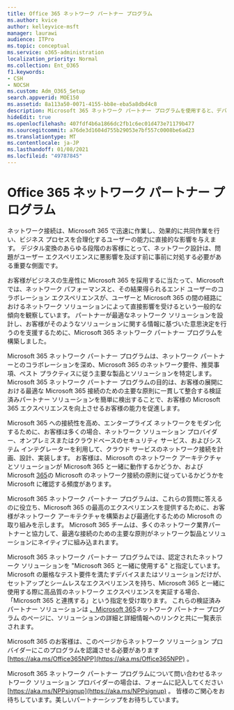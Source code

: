 ```yaml
---
title: Office 365 ネットワーク パートナー プログラム
ms.author: kvice
author: kelleyvice-msft
manager: laurawi
audience: ITPro
ms.topic: conceptual
ms.service: o365-administration
localization_priority: Normal
ms.collection: Ent_O365
f1.keywords:
- CSH
- NOCSH
ms.custom: Adm_O365_Setup
search.appverid: MOE150
ms.assetid: 8a113a50-0071-4155-bb8e-eba5a8dbd4c8
description: Microsoft 365 ネットワーク パートナー プログラムを使用すると、デバイスが Microsoft 365 で動作する認定を取得できます。
hideEdit: true
ms.openlocfilehash: 407fdf4b6a1866dc2fb1c6ec01d473e71179b477
ms.sourcegitcommit: a76de3d1604d755b29053e7bf557c0008be6ad23
ms.translationtype: MT
ms.contentlocale: ja-JP
ms.lasthandoff: 01/08/2021
ms.locfileid: "49787845"
---
```

# <a name="microsoft-365-networking-partner-program"></a>Office 365 ネットワーク パートナー プログラム

ネットワーク接続は、Microsoft 365 で迅速に作業し、効果的に共同作業を行い、ビジネス プロセスを合理化するユーザーの能力に直接的な影響を与えます。 デジタル変換のあらゆる段階のお客様にとって、ネットワーク設計は、問題がユーザー エクスペリエンスに悪影響を及ぼす前に事前に対処する必要がある重要な側面です。

お客様がビジネスの生産性に Microsoft 365 を採用するに当たって、Microsoft では、ネットワーク パフォーマンスと、その結果得られるエンド ユーザーのコラボレーション エクスペリエンスが、ユーザーと Microsoft 365 の間の経路におけるネットワーク ソリューションによって直接影響を受けるという一般的な傾向を観察しています。 パートナーが最適なネットワーク ソリューションを設計し、お客様がそのようなソリューションに関する情報に基づいた意思決定を行うのを支援するために、Microsoft 365 ネットワーク パートナー プログラムを構築しました。

Microsoft 365 ネットワーク パートナー プログラムは、ネットワーク パートナーとのコラボレーションを深め、Microsoft 365 のネットワーク要件、推奨事項、ベスト プラクティスに従う主要な製品とソリューションを特定します。 Microsoft 365 ネットワーク パートナー プログラムの目的は、お客様の展開における最適な Microsoft 365 接続のための主要な原則に一貫して整合する検証済みパートナー ソリューションを簡単に検出することで、お客様の Microsoft 365 エクスペリエンスを向上させるお客様の能力を促進します。

Microsoft 365 への接続性を高め、エンタープライズ ネットワークをモダン化するために、お客様は多くの場合、ネットワーク ソリューション プロバイダー、オンプレミスまたはクラウドベースのセキュリティ サービス、およびシステム インテグレーターを利用して、クラウド サービスのネットワーク接続を計画、設計、実装します。 お客様は、Microsoft のネットワーク アーキテクチャとソリューションが Microsoft 365 と一緒に動作するかどうか、および Microsoft [365](https://aka.ms/PNC)の Microsoft のネットワーク接続の原則に従っているかどうかを Microsoft に確認する頻度があります。

Microsoft 365 ネットワーク パートナー プログラムは、これらの質問に答えるのに役立ち、Microsoft 365 の最高のエクスペリエンスを提供するために、お客様がネットワーク アーキテクチャを構築および最適化するための Microsoft の取り組みを示します。 Microsoft 365 チームは、多くのネットワーク業界パートナーと協力して、最適な接続のための主要な原則がネットワーク製品とソリューションにネイティブに組み込まれます。

Microsoft 365 ネットワーク パートナー プログラムでは、認定されたネットワーク ソリューションを "Microsoft 365 と一緒に使用する" と指定しています。 Microsoft の厳格なテスト要件を満たすデバイスまたはソリューションだけが、セットアップとシームレスなエクスペリエンスを持ち、Microsoft 365 と一緒に使用する際に高品質のネットワーク エクスペリエンスを実証する場合、「Microsoft 365 と連携する」という指定を受け取ります。 これらの検証済みパートナー ソリューションは [、Microsoft 365](https://www.microsoft.com/microsoft-365/partners/O365networkingpartners)ネットワーク パートナー プログラム のページに、ソリューションの詳細と詳細情報へのリンクと共に一覧表示されます。

Microsoft 365 のお客様は、このページからネットワーク ソリューション プロバイダーにこのプログラムを認識させる必要があります [https://aka.ms/Office365NPP](https://aka.ms/Office365NPP) 。

Microsoft 365 ネットワーク パートナー プログラムについて問い合わせるネットワーク ソリューション プロバイダーの場合は、フォームに記入してください [https://aka.ms/NPPsignup](https://aka.ms/NPPsignup) 。 皆様のご関心をお待ちしています。美しいパートナーシップをお待ちしています。
